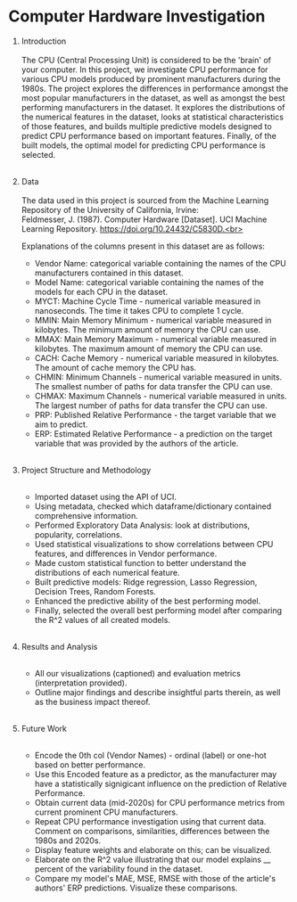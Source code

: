 # Computer Hardware Investigation
1. Introduction <br><br>
   The CPU (Central Processing Unit) is considered to be the 'brain' of your computer. In this project, we investigate CPU performance for various CPU models produced by prominent manufacturers during the 1980s. The project explores the differences in performance amongst the most popular manufacturers in the dataset, as well as amongst the best performing manufacturers in the dataset. It explores the distributions of the numerical features in the dataset, looks at statistical characteristics of those features, and builds multiple predictive models designed to predict CPU performance based on important features. Finally, of the built models, the optimal model for predicting CPU performance is selected. <br><br>
2. Data <br><br>
   The data used in this project is sourced from the Machine Learning Repository of the University of California, Irvine:<br>
   Feldmesser, J. (1987). Computer Hardware [Dataset]. UCI Machine Learning Repository. https://doi.org/10.24432/C5830D.<br><br>

   Explanations of the columns present in this dataset are as follows:
   - Vendor Name: categorical variable containing the names of the CPU manufacturers contained in this dataset.
   - Model Name: categorical variable containing the names of the models for each CPU in the dataset.
   - MYCT: Machine Cycle Time - numerical variable measured in nanoseconds. The time it takes CPU to complete 1 cycle.
   - MMIN: Main Memory Minimum - numerical variable measured in kilobytes. The minimum amount of memory the CPU can use.
   - MMAX: Main Memory Maximum - numerical variable measured in kilobytes. The maximum amount of memory the CPU can use.
   - CACH: Cache Memory - numerical variable measured in kilobytes. The amount of cache memory the CPU has.
   - CHMIN: Minimum Channels - numerical variable measured in units. The smallest number of paths for data transfer the CPU can use.
   - CHMAX: Maximum Channels - numerical variable measured in units. The largest number of paths for data transfer the CPU can use.
   - PRP: Published Relative Performance - the target variable that we aim to predict.
   - ERP: Estimated Relative Performance - a prediction on the target variable that was provided by the authors of the article.<br><br>
3. Project Structure and Methodology <br><br>
   - Imported dataset using the API of UCI.
   - Using metadata, checked which dataframe/dictionary contained comprehensive information.
   - Performed Exploratory Data Analysis: look at distributions, popularity, correlations.
   - Used statistical visualizations to show correlations between CPU features, and differences in Vendor performance.
   - Made custom statistical function to better understand the distributions of each numerical feature.
   - Built predictive models: Ridge regression, Lasso Regression, Decision Trees, Random Forests.
   - Enhanced the predictive ability of the best performing model.
   - Finally, selected the overall best performing model after comparing the R^2 values of all created models. <br><br>
4. Results and Analysis <br><br>
   - All our visualizations (captioned) and evaluation metrics (interpretation provided).
   - Outline major findings and describe insightful parts therein, as well as the business impact thereof. <br><br>
5. Future Work <br><br>
   - Encode the 0th col (Vendor Names) - ordinal (label) or one-hot based on better performance.
   - Use this Encoded feature as a predictor, as the manufacturer may have a statistically signigicant influence on the prediction of Relative Performance.
   - Obtain current data (mid-2020s) for CPU performance metrics from current prominent CPU manufacturers.
   - Repeat CPU performance investigation using that current data. Comment on comparisons, similarities, differences between the 1980s and 2020s.
   - Display feature weights and elaborate on this; can be visualized.
   - Elaborate on the R^2 value illustrating that our model explains __ percent of the variability found in the dataset.
   - Compare my model's MAE, MSE, RMSE with those of the article's authors' ERP predictions. Visualize these comparisons. <br><br>

